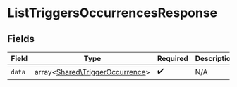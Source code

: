 # ListTriggersOccurrencesResponse


## Fields

| Field                                                                       | Type                                                                        | Required                                                                    | Description                                                                 |
| --------------------------------------------------------------------------- | --------------------------------------------------------------------------- | --------------------------------------------------------------------------- | --------------------------------------------------------------------------- |
| `data`                                                                      | array<[Shared\TriggerOccurrence](../../Models/Shared/TriggerOccurrence.md)> | :heavy_check_mark:                                                          | N/A                                                                         |